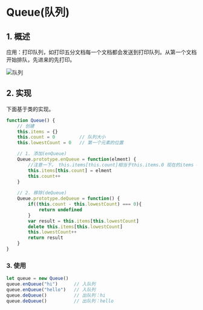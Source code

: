 # Queue(队列)

## 1. 概述

应用：打印队列，如打印五分文档每一个文档都会发送到打印队列。从第一个文档开始排队，先进来的先打印。

![队列](https://img0.baidu.com/it/u=166153677,4283731372&fm=26&fmt=auto&gp=0.jpg)

## 2. 实现

下面基于类的实现。

```js
function Queue() {
    // 创建
    this.items = {}
    this.count = 0         // 队列大小
    this.lowestCount = 0   // 第一个元素的位置

    // 1. 添加(enQueue)
    Queue.prototype.enQueue = function(elment) {
        //注意一下， this.items[this.count]相当于this.items.0 现在的items = {0: elment}
        this.items[this.count] = elment
        this.count++
    }
    
    // 2. 移除(deQueue)
    Queue.prototype.deQueue = function() {
        if((this.count - this.lowestCount) === 0){
            return undefined
        }
        var result = this.items[this.lowestCount]
        delete this.items[this.lowestCount]
        this.lowestCount++
        return result
    }
}
```

### 3. 使用

```js
let queue = new Queue()
queue.enQueue("hi")      // 入队列
queue.enQueue("hello")   // 入队列
queue.deQueue()          // 出队列：hi
queue.deQueue()          // 出队列：hello
```

 
<comment-comment/> 
 